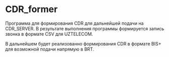 # CDR_former

Программа для формирования CDR для дальнейшей подачи на CDR_SERVER. В результате выполнения программы формируется запись звонка в формате CSV для UZTELECOM. 

В дальнейшем будет реализованно формирования CDR в формате BIS+ для возможной подачи напрямую в BRT.
